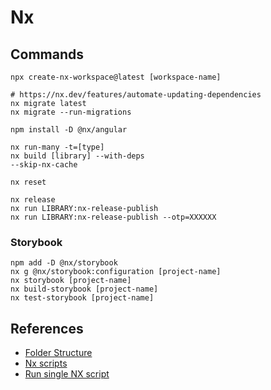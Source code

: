 # Nx

## Commands

```
npx create-nx-workspace@latest [workspace-name]

# https://nx.dev/features/automate-updating-dependencies
nx migrate latest
nx migrate --run-migrations

npm install -D @nx/angular

nx run-many -t=[type]
nx build [library] --with-deps
--skip-nx-cache

nx reset

nx release
nx run LIBRARY:nx-release-publish
nx run LIBRARY:nx-release-publish --otp=XXXXXX
```

### Storybook

```
npm add -D @nx/storybook
nx g @nx/storybook:configuration [project-name]
nx storybook [project-name]
nx build-storybook [project-name]
nx test-storybook [project-name]
```

## References

- [Folder Structure](https://nx.dev/concepts/more-concepts/folder-structure)
- [Nx scripts](https://www.youtube.com/watch?v=PRURABLaS8s)
- [Run single NX script](https://stackoverflow.com/questions/67692895/how-to-run-a-single-typescript-file-with-nx)
